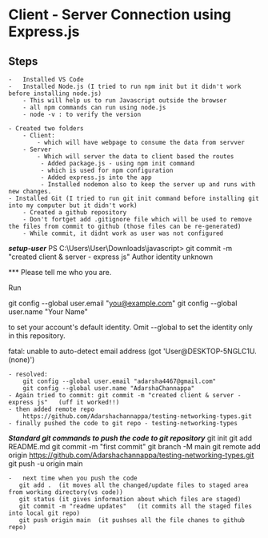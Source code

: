 # Client - Server Connection using Express.js


## Steps
    -   Installed VS Code
    -   Installed Node.js (I tried to run npm init but it didn't work before installing node.js)
        - This will help us to run Javascript outside the browser
        - all npm commands can run using node.js
        - node -v : to verify the version

    - Created two folders
        - Client:
            - which will have webpage to consume the data from servver
        - Server
            - Which will server the data to client based the routes
             - Added package.js - using npm init command
             - which is used for npm configuration 
             - Added express.js into the app
             - Installed nodemon also to keep the server up and runs with new changes.  
    - Installed Git (I tried to run git init command before installing git into my computer but it didn't work)
        - Created a github repository
        - Don't fortget add .gitignore file which will be used to remove the files from commit to github (those files can be re-generated)
        - While commit, it didnt work as user was not configured
***setup-user***
PS C:\Users\User\Downloads\javascript> git commit -m "created client & server - express js"
Author identity unknown

*** Please tell me who you are.

Run

  git config --global user.email "you@example.com"
  git config --global user.name "Your Name"       

to set your account's default identity.
Omit --global to set the identity only in this repository.

fatal: unable to auto-detect email address (got 'User@DESKTOP-5NGLC1U.(none)')

    - resolved: 
        git config --global user.email "adarsha4467@gmail.com"
        git config --global user.name "AdarshaChannappa"  
    - Again tried to commit: git commit -m "created client & server - express js"   (uff it worked!!)
    - then added remote repo 
        https://github.com/Adarshachannappa/testing-networking-types.git
    - finally pushed the code to git repo - testing-networking-types   
***Standard git commands to push the code to git repository***
git init
git add README.md
git commit -m "first commit"
git branch -M main
git remote add origin https://github.com/Adarshachannappa/testing-networking-types.git
git push -u origin main

    -   next time when you push the code
       git add .  (it moves all the changed/update files to staged area from working directory(vs code))
       git status (it gives information about which files are staged) 
       git commit -m "readme updates"   (it commits all the staged files into local git repo)
       git push origin main  (it pushses all the file chanes to github repo)
